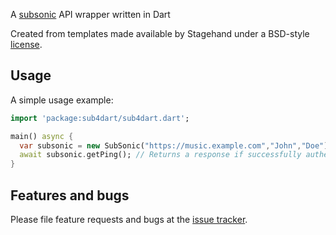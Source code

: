 A [subsonic] API wrapper written in Dart

Created from templates made available by Stagehand under a BSD-style
[license](https://github.com/dart-lang/stagehand/blob/master/LICENSE).

## Usage

A simple usage example:

```dart
import 'package:sub4dart/sub4dart.dart';

main() async {
  var subsonic = new SubSonic("https://music.example.com","John","Doe");
  await subsonic.getPing(); // Returns a response if successfully authenticated
}
```

## Features and bugs

Please file feature requests and bugs at the [issue tracker][tracker].

[tracker]: https://github.com/LucasCLuk/sub4dart/issues
[subsonic]: http://www.subsonic.org/pages/index.jsp